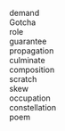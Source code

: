demand  
Gotcha  
role  
guarantee  
propagation  
culminate  
composition  
scratch  
skew  
occupation  
constellation  
poem  